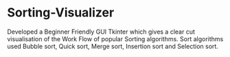 # Sorting-Visualizer

Developed a Beginner Friendly GUI Tkinter which gives a clear cut visualisation of the Work Flow of popular Sorting algorithms. Sort algorithms used Bubble sort, Quick sort, Merge sort, Insertion sort and Selection sort.
